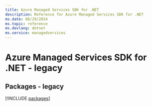 ```yaml
---
title: Azure Managed Services SDK for .NET
description: Reference for Azure Managed Services SDK for .NET
ms.date: 08/29/2024
ms.topic: reference
ms.devlang: dotnet
ms.service: managedservices
---
```

# Azure Managed Services SDK for .NET - legacy
## Packages - legacy
[!INCLUDE [packages](managed-services-index.md)]